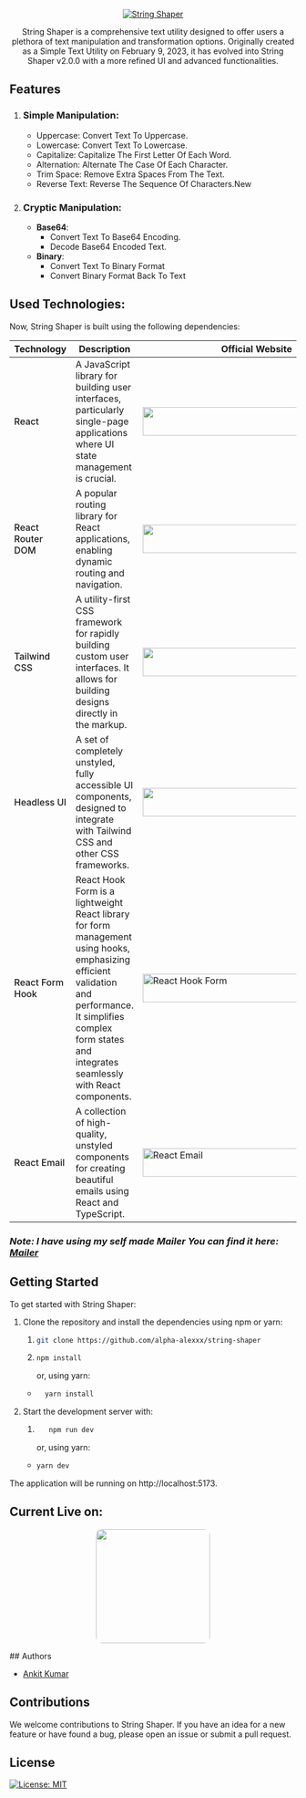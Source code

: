 <p align='center'>
<a href="https://stringshaper.vercel.app/"><img src="https://iili.io/JYd1hMv.md.png" alt="String Shaper"></a>
<p style='text-align:center;'>
String Shaper is a comprehensive text utility designed to offer users a plethora of text manipulation and transformation options. Originally created as a Simple Text Utility on February 9, 2023, it has evolved into String Shaper v2.0.0 with a more refined UI and advanced functionalities.
</p>
</p>

## Features

1. ### Simple Manipulation:
    - Uppercase: Convert Text To Uppercase.
    - Lowercase: Convert Text To Lowercase.
    - Capitalize: Capitalize The First Letter Of Each Word.
    - Alternation: Alternate The Case Of Each Character.
    - Trim Space: Remove Extra Spaces From The Text.
    - Reverse Text: Reverse The Sequence Of Characters.New
2. ### Cryptic Manipulation:
    - **Base64**:
        - Convert Text To Base64 Encoding.
        - Decode Base64 Encoded Text.
    - **Binary**:
        - Convert Text To Binary Format
        - Convert Binary Format Back To Text

## Used Technologies:

Now, String Shaper is built using the following dependencies:

<table>
  <tr>
    <th>Technology</th>
    <th>Description</th>
    <th>Official Website</th>
  </tr>
  <tbody>
    <!-- React -->
    <tr>
      <td style='font-weight:500;'>React</td>
      <td>A JavaScript library for building user interfaces, particularly single-page applications where UI state management is crucial.</td>
      <td>
        <a href='https://react.dev'>
          <img src='https://img.shields.io/badge/React-20232A?style=for-the-badge&logo=react&logoColor=61DAFB' width='400' height='50' />
        </a>
      </td>
    </tr>
    <!-- React Router DOM -->
    <tr>
      <td style='font-weight:500;'>React Router DOM</td>
      <td>A popular routing library for React applications, enabling dynamic routing and navigation.</td>
      <td>
        <a href='https://reactrouter.com/'>
          <img src='https://img.shields.io/badge/React_Router-CA4245?style=for-the-badge&logo=react-router&logoColor=white' width='400' height='50' />
        </a>
      </td>
    </tr>
    <!-- Tailwind CSS -->
    <tr>
      <td style='font-weight:500;'>Tailwind CSS</td>
      <td>A utility-first CSS framework for rapidly building custom user interfaces. It allows for building designs directly in the markup.</td>
      <td>
        <a href='https://tailwindcss.com/'>
          <img src='https://img.shields.io/badge/Tailwind_CSS-38B2AC?style=for-the-badge&logo=tailwind-css&logoColor=white' width='400' height='50' />
        </a>
      </td>
    </tr>
    <!-- Headless UI -->
    <tr>
      <td style='font-weight:500;'>Headless UI</td>
      <td>A set of completely unstyled, fully accessible UI components, designed to integrate with Tailwind CSS and other CSS frameworks.</td>
      <td>
        <a href='https://headlessui.com/'>
          <img src='https://img.shields.io/badge/Headless_UI-blue?style=for-the-badge&logo=headlessui' width='400' height='50' />
        </a>
      </td>
    </tr>
    <!-- React Form Hook -->
    <tr>
      <td style='font-weight:500;'>React Form Hook</td>
      <td>React Hook Form is a lightweight React library for form management using hooks, emphasizing efficient validation and performance. It simplifies complex form states and integrates seamlessly with React components. </td>
      <td>
        <a href='https://react-hook-form.com/' target='_blank'>
          <img src='https://img.shields.io/badge/React_Hook_Form-000?style=for-the-badge&logo=react-hook-form&logoColor=FF5BCB' alt='React Hook Form' width='400' height='50' />
        </a>
      </td>
    </tr>
    <!-- React Email -->
    <tr>
      <td style='font-weight:500;'>React Email</td>
      <td> A collection of high-quality, unstyled components for creating beautiful emails using React and TypeScript. </td>
      <td>
        <a href='https://react.email' target='_blank'>
          <img src='https://img.shields.io/badge/React_Email-000?style=for-the-badge&logo=react&logoColor=white' alt='React Email' width='400' height='50' />
        </a>
      </td>
    </tr>
  </tbody>
</table>

### _Note: I have using my self made Mailer You can find it here: [Mailer](https://github.com/alpha-alexxx/mailer)_

## Getting Started

To get started with String Shaper:

1.  Clone the repository and install the dependencies using npm or yarn:

    1. ```bash
       git clone https://github.com/alpha-alexxx/string-shaper
       ```
    2. ```bash
       npm install
       ```
        or, using yarn:

    -   ```bash
          yarn install
        ```

2.  Start the development server with:

    1. ```bash
          npm run dev
       ```
        or, using yarn:

    -   ```bash
        yarn dev
        ```

The application will be running on http://localhost:5173.

## Current Live on:

<p align='center'>
<a href='https://stringshaper.vercel.app' >
<img src ='https://img.shields.io/badge/Vercel-000000?style=for-the-badge&logo=vercel&logoColor=white' width='200' style='border-radius:10px;'/>
</a>
</p>
## Authors

-   [Ankit Kumar](https://github.com/alpha-alexxx)

## Contributions

We welcome contributions to String Shaper. If you have an idea for a new feature or have found a bug, please open an issue or submit a pull request.

## License

[![License: MIT](https://img.shields.io/badge/License-MIT-blue.svg)](/LICENSE)
